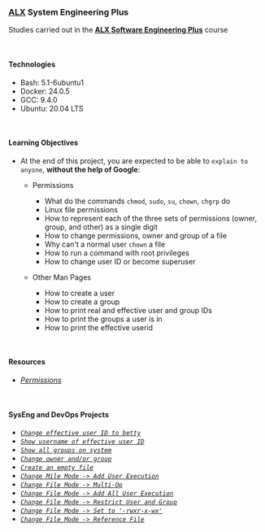 ### [ALX](https://www.alxafrica.com/) System Engineering Plus

Studies carried out in the **[ALX Software Engineering Plus](https://www.alxafrica.com/software-engineering-plus/)** course

<br />

#### Technologies

* Bash:     5.1-6ubuntu1
* Docker:   24.0.5
* GCC:      9.4.0
* Ubuntu:   20.04 LTS

<br />

#### Learning Objectives

* At the end of this project, you are expected to be able to `explain to anyone`, **without the help of Google**:
    * Permissions
        * What do the commands `chmod`, `sudo`, `su`, `chown`, `chgrp` do
        * Linux file permissions
        * How to represent each of the three sets of permissions (owner, group, and other) as a single digit
        * How to change permissions, owner and group of a file
        * Why can't a normal user `chown` a file
        * How to run a command with root privileges
        * How to change user ID or become superuser

    * Other Man Pages
        * How to create a user
        * How to create a group
        * How to print real and effective user and group IDs
        * How to print the groups a user is in
        * How to print the effective userid

<br />

#### Resources

* _[Permissions](https://linuxcommand.org/lc3_lts0090.php)_

<br />

#### SysEng and DevOps Projects

* _[`Change effective user ID to betty`](0-iam_betty)_
* _[`Show username of effective user ID`](1-who_am_i)_
* _[`Show all groups on system`](2-groups)_
* _[`Change owner and/or group`](3-new_owner)_
* _[`Create an empty file`](4-empty)_
* _[`Change Mile Mode -> Add User Execution`](5-execute)_
* _[`Change File Mode -> Multi-Op`](6-multiple_permissions)_
* _[`Change File Mode -> Add All User Execution`](7-everybody)_
* _[`Change File Mode -> Restrict User and Group`](8-James_Bond)_
* _[`Change File Mode -> Set to '-rwxr-x-wx'`](9-John_Doe)_
* _[`Change File Mode -> Reference File`](10-mirror_permissions)_

<br />
